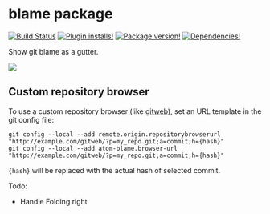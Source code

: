 # blame package

[![Build Status](https://img.shields.io/travis/josa42/atom-blame.svg?style=flat-square)](https://travis-ci.org/josa42/atom-blame)
[![Plugin installs!](https://img.shields.io/apm/dm/blame.svg?style=flat-square)](https://atom.io/packages/blame)
[![Package version!](https://img.shields.io/apm/v/blame.svg?style=flat-square)](https://atom.io/packages/blame)
[![Dependencies!](https://img.shields.io/david/josa42/atom-blame.svg?style=flat-square)](https://david-dm.org/josa42/atom-blame)

Show git blame as a gutter.

![](https://raw.githubusercontent.com/josa42/atom-blame/master/screenshot.png)


## Custom repository browser

To use a custom repository browser (like [gitweb](http://git-scm.com/docs/gitweb)), set an URL template in the git config file:

    git config --local --add remote.origin.repositorybrowserurl "http://example.com/gitweb/?p=my_repo.git;a=commit;h={hash}"
    git config --local --add atom-blame.browser-url "http://example.com/gitweb/?p=my_repo.git;a=commit;h={hash}"

`{hash}` will be replaced with the actual hash of selected commit.

Todo:
* Handle Folding right
